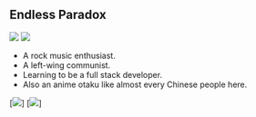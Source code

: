 ## Endless Paradox
![](https://img.shields.io/badge/main%20language-c%2B%2B-00599C?logo=c%2B%2B) ![](https://img.shields.io/badge/major-network%20and%20database-E95420?logo=ubuntu) 

- A rock music enthusiast.
- A left-wing communist.
- Learning to be a full stack developer.
- Also an anime otaku like almost every Chinese people here.

[![](https://github-readme-stats.vercel.app/api?username=EndlessParadox1&show_icons=true)]
[![](https://github-readme-stats.vercel.app/api/top-langs/?username=EndlessParadox1&layout=compact")]
